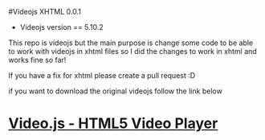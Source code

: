 #Videojs XHTML 0.0.1

- Videojs version == 5.10.2

This repo is videojs but the main purpose is change some code to be able to work 
with videojs in xhtml files so I did the changes to work in xhtml and works fine so far!

If you have a fix for xhtml please create a pull request :D

if you want to download the original videojs follow the link below
# [Video.js - HTML5 Video Player](http://videojs.com)

